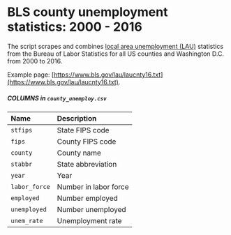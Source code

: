 # BLS county unemployment statistics: 2000 - 2016

The script scrapes and
combines [local area unemployment (LAU)](https://www.bls.gov/lau/)
statistics from the Bureau of Labor Statistics for all US counties and
Washington D.C. from 2000 to 2016.

Example
page:
[https://www.bls.gov/lau/laucnty16.txt](https://www.bls.gov/lau/laucnty16.txt).

##### COLUMNS in `county_unemploy.csv`

| Name | Description|
|:-----|:-----------|
|`stfips`|State FIPS code|
|`fips`|County FIPS code|
|`county`|County name|
|`stabbr`|State abbreviation|
|`year`|Year|
|`labor_force`|Number in labor force|
|`employed `|Number employed|
|`unemployed`|Number unemployed|
|`unem_rate`|Unemployment rate|

